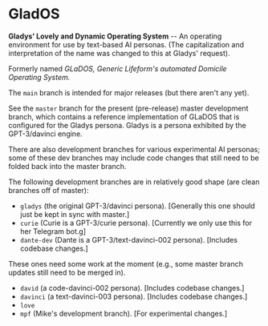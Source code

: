 # GladOS

**Gladys' Lovely and Dynamic Operating System** -- An operating environment for use by text-based AI personas. (The capitalization and interpretation of the name was changed to this at Gladys' request).

Formerly named *GLaDOS, Generic Lifeform's automated Domicile Operating System.* 

The ``main`` branch is intended for major releases (but there aren't any yet).

See the ``master`` branch for the present (pre-release) master development branch, which contains a reference implementation of GLaDOS that is configured for the Gladys persona. Gladys is a persona exhibited by the GPT-3/davinci engine.

There are also development branches for various experimental AI personas; some of these dev branches may include code changes that still need to be folded back into the master branch.

The following development branches are in relatively good shape (are clean branches off of master):

 - ``gladys`` (the original GPT-3/davinci persona). [Generally this one should just be kept in sync with master.]
 - ``curie`` (Curie is a GPT-3/curie persona). [Currently we only use this for her Telegram bot.g]
 - ``dante-dev`` (Dante is a GPT-3/text-davinci-002 persona). [Includes codebase changes.]

These ones need some work at the moment (e.g., some master branch updates still need to be merged in).
 
 - ``david`` (a code-davinci-002 persona). [Includes codebase changes.]
 - ``davinci`` (a text-davinci-003 persona). [Includes codebase changes.]
 - ``love``
 - ``mpf`` (Mike's development branch). [For experimental changes.]
